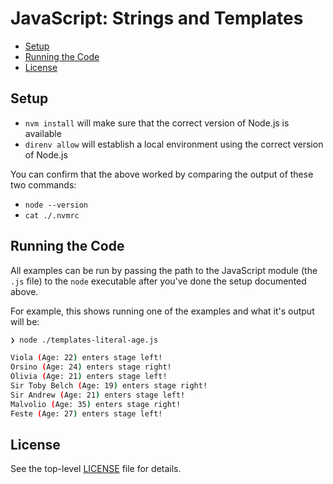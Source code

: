 # JavaScript: Strings and Templates

<!-- MarkdownTOC -->

- [Setup](#setup)
- [Running the Code](#running-the-code)
- [License](#license)

<!-- /MarkdownTOC -->

<a id="setup"></a>
## Setup

- `nvm install` will make sure that the correct version of Node.js is available
- `direnv allow` will establish a local environment using the correct version of Node.js

You can confirm that the above worked by comparing the output of these two commands:

- `node --version`
- `cat ./.nvmrc`

<a id="running-the-code"></a>
## Running the Code

All examples can be run by passing the path to the JavaScript module (the `.js` file) to the `node` executable after you've done the setup documented above.

For example, this shows running one of the examples and what it's output will be:

```bash
❯ node ./templates-literal-age.js

Viola (Age: 22) enters stage left!
Orsino (Age: 24) enters stage right!
Olivia (Age: 21) enters stage left!
Sir Toby Belch (Age: 19) enters stage right!
Sir Andrew (Age: 21) enters stage left!
Malvolio (Age: 35) enters stage right!
Feste (Age: 27) enters stage left!
```

<a id="license"></a>
## License

See the top-level [LICENSE](../../LICENSE) file for details.
